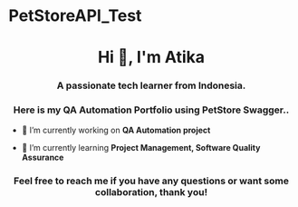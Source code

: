 # PetStoreAPI_Test
<h1 align="center">Hi 👋, I'm Atika</h1>
<h3 align="center">A passionate tech learner from Indonesia.</h3>
<h3 align="center">Here is my QA Automation Portfolio using PetStore Swagger..</h3>

- 🔭 I’m currently working on **QA Automation project**

- 🌱 I’m currently learning **Project Management, Software Quality Assurance**

<h3 align="center">Feel free to reach me if you have any questions or want some collaboration, thank you!</h3>

